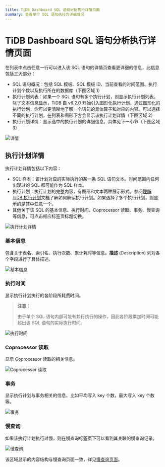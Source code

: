 ```yaml
---
title: TiDB Dashboard SQL 语句分析执行详情页面
summary: 查看单个 SQL 语句执行的详细情况
---
```


# TiDB Dashboard SQL 语句分析执行详情页面

在列表中点击任意一行可以进入该 SQL 语句的详情页查看更详细的信息，此信息包括三大部分：

- SQL 语句概况：包括 SQL 模板、SQL 模板 ID、当前查看的时间范围、执行计划个数以及执行所在的数据库（下图区域 1）
- 执行计划列表：如果一个 SQL 语句有多个执行计划，则显示执行计划列表。除了文本信息显示，TiDB 自 v6.2.0 开始引入图形化执行计划，通过图形化的执行计划，你可以更清晰地了解一个语句的具体算子和对应的内容。可以选择不同的执行计划，在列表和图形下方会显示该执行计划详情（下图区域 2）
- 执行计划详情：显示选中的执行计划的详细信息，具体见下一小节（下图区域 3）

![详情](https://download.pingcap.com/images/docs-cn/dashboard/dashboard-statement-detail-v620.png)

## 执行计划详情

执行计划详情包括以下内容：

- SQL 样本：该计划对应的实际执行的某一条 SQL 语句文本。时间范围内任何出现过的 SQL 都可能作为 SQL 样本。
- 执行计划：执行计划的完整内容，有图形和文本两种展示形式。参阅[理解 TiDB 执行计划](/explain-overview.md)文档了解如何解读执行计划。如果选择了多个执行计划，则显示的是其中任意一个。
- 其他关于该 SQL 的基本信息、执行时间、Coprocessor 读取、事务、慢查询等信息，可点击相应标签页标题切换。

![执行计划详情](https://download.pingcap.com/images/docs-cn/dashboard/dashboard-statement-plans-detail.png)

### 基本信息

包含关于表名、索引名、执行次数、累计耗时等信息。**描述** (Description) 列对各个字段进行了具体描述。

![基本信息](https://download.pingcap.com/images/docs-cn/dashboard/dashboard-statement-plans-basic.png)

### 执行时间

显示执行计划执行的各阶段所耗费时间。

> **注意：**
>
> 由于单个 SQL 语句内部可能有并行执行的操作，因此各阶段累加时间可能超出该 SQL 语句的实际执行时间。

![执行时间](https://download.pingcap.com/images/docs-cn/dashboard/dashboard-statement-plans-time.png)

### Coprocessor 读取

显示 Coprocessor 读取的相关信息。

![Coprocessor 读取](https://download.pingcap.com/images/docs-cn/dashboard/dashboard-statement-plans-cop-read.png)

### 事务

显示执行计划与事务相关的信息，比如平均写入 key 个数，最大写入 key 个数等。

![事务](https://download.pingcap.com/images/docs-cn/dashboard/dashboard-statement-plans-transaction.png)

### 慢查询

如果该执行计划执行过慢，则在慢查询标签页下可以看到其关联的慢查询记录。

![慢查询](https://download.pingcap.com/images/docs-cn/dashboard/dashboard-statement-plans-slow-queries.png)

该区域显示的内容结构与慢查询页面一致，详见[慢查询页面](/dashboard/dashboard-slow-query.md)。
